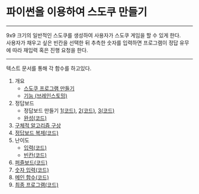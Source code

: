 # 파이썬을 이용하여 스도쿠 만들기
***
9x9 크기의 일반적인 스도쿠를 생성하여 사용자가 스도쿠 게임을 할 수 있게 한다.   
사용자가 채우고 싶은 빈칸을 선택한 뒤 추측한 숫자를 입력하면 프로그램이 정답 유무에 따라 재입력 혹은 진행 요청을 한다.
***
텍스트 문서를 통해 각 함수를 하고있다.   

1. 개요
   - [스도쿠 프로그램 만들기](https://github.com/Koominjae/OpenSource-/blob/master/0.%20%EC%8A%A4%EB%8F%84%EC%BF%A0%20%ED%94%84%EB%A1%9C%EA%B7%B8%EB%9E%A8%20%EB%A7%8C%EB%93%A4%EA%B8%B0.txt)
   - [기능 (브레인스토밍)](https://github.com/Koominjae/OpenSource-/blob/master/1.%20%ED%94%84%EB%A1%9C%EA%B7%B8%EB%9E%A8%EC%97%90%20%ED%95%84%EC%9A%94%ED%95%9C%20%EA%B8%B0%EB%8A%A5.txt)
2. 정답보드
   - 정답보드 만들기 [1](https://github.com/Koominjae/OpenSource-/blob/master/2-1.%20%EC%A0%95%EB%8B%B5%EB%B3%B4%EB%93%9C%20%EB%A7%8C%EB%93%A4%EA%B8%B0_1.txt)[(코드)](https://github.com/Koominjae/OpenSource-/blob/master/initialize_board_9x9.py), [2](https://github.com/Koominjae/OpenSource-/blob/master/2-2.%20%EC%A0%95%EB%8B%B5%EB%B3%B4%EB%93%9C%20%EB%A7%8C%EB%93%A4%EA%B8%B0_2.txt)[(코드)](https://github.com/Koominjae/OpenSource-/blob/master/shuffle_ribbons.py), [3](https://github.com/Koominjae/OpenSource-/blob/master/2-3.%20%EC%A0%95%EB%8B%B5%EB%B3%B4%EB%93%9C%20%EB%A7%8C%EB%93%A4%EA%B8%B0_3.txt)[(코드)](https://github.com/Koominjae/OpenSource-/blob/master/transpose.py)
   - [완성](https://github.com/Koominjae/OpenSource-/blob/master/2-4.%20%EC%A0%95%EB%8B%B5%EB%B3%B4%EB%93%9C%20%EC%99%84%EC%84%B1.txt)[(코드)](https://github.com/Koominjae/OpenSource-/blob/master/creat_solution_board_9x9.py)
3. [구체적 알고리즘 구상](https://github.com/Koominjae/OpenSource-/blob/master/3.%20%EC%95%8C%EA%B3%A0%EB%A6%AC%EC%A6%98%20%EA%B5%AC%EC%83%81.txt)
4. [정답보드 복제](https://github.com/Koominjae/OpenSource-/blob/master/4.%20%EC%A0%95%EB%8B%B5%EB%B3%B4%EB%93%9C%20%EB%B3%B5%EC%A0%9C%ED%95%98%EA%B8%B0.txt)[(코드)](https://github.com/Koominjae/OpenSource-/blob/master/copy_board.py)
5. 난이도
   - [입력](https://github.com/Koominjae/OpenSource-/blob/master/5-1.%20%EB%82%9C%EC%9D%B4%EB%8F%84%20%EC%9E%85%EB%A0%A5.txt)[(코드)](https://github.com/Koominjae/OpenSource-/blob/master/get_level.py)
   - [빈칸](https://github.com/Koominjae/OpenSource-/blob/master/5-2.%20%EB%B9%88%EC%B9%B8%20%EC%83%9D%EC%84%B1.txt)[(코드)](https://github.com/Koominjae/OpenSource-/blob/master/make_holes.py)
6. [퍼즐보드](https://github.com/Koominjae/OpenSource-/blob/master/6.%20%ED%8D%BC%EC%A6%90%EB%B3%B4%EB%93%9C%20%EB%B3%B4%EC%97%AC%EC%A3%BC%EA%B8%B0.txt)[(코드)](https://github.com/Koominjae/OpenSource-/blob/master/show_board.py)
7. [숫자 입력](https://github.com/Koominjae/OpenSource-/blob/master/7.%20%EC%88%AB%EC%9E%90%20%EC%9E%85%EB%A0%A5%EB%B0%9B%EA%B8%B0.txt)[(코드)](https://github.com/Koominjae/OpenSource-/blob/master/get_integer.py)
8. [메인 함수](https://github.com/Koominjae/OpenSource-/blob/master/8.%20%EB%A9%94%EC%9D%B8%20%ED%95%A8%EC%88%98.txt)[(코드)](https://github.com/Koominjae/OpenSource-/blob/master/sudoku.py)
9. [최종 프로그램](https://github.com/Koominjae/OpenSource-/blob/master/9.%20%EC%B5%9C%EC%A2%85.txt)[(코드)](https://github.com/Koominjae/OpenSource-/blob/master/sudoku_9x9.py)
